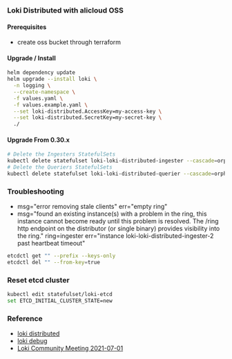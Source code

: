 ### Loki Distributed with alicloud OSS

#### Prerequisites
* create oss bucket through terraform

#### Upgrade / Install
```bash
helm dependency update
helm upgrade --install loki \
  -n logging \
  --create-namespace \
  -f values.yaml \
  -f values.example.yaml \
  --set loki-distributed.AccessKey=my-access-key \
  --set loki-distributed.SecretKey=my-secret-key \
  ./
```

#### Upgrade From 0.30.x
```bash
# Delete the Ingesters StatefulSets
kubectl delete statefulset loki-loki-distributed-ingester --cascade=orphan -n logging
# Delete the Queriers StatefulSets
kubectl delete statefulset loki-loki-distributed-querier --cascade=orphan -n logging
```

### Troubleshooting
* msg="error removing stale clients" err="empty ring"
* msg="found an existing instance(s) with a problem in the ring, this instance cannot become ready until this problem is resolved. The /ring http endpoint on the distributor (or single binary) provides visibility into the ring." ring=ingester err="instance loki-loki-distributed-ingester-2 past heartbeat timeout"
```bash
etcdctl get "" --prefix --keys-only
etcdctl del "" --from-key=true
```

### Reset etcd cluster
```bash
kubectl edit statefulset/loki-etcd
set ETCD_INITIAL_CLUSTER_STATE=new
```

### Reference
* [loki distributed](https://github.com/grafana/helm-charts/tree/main/charts/loki-distributed)
* [loki debug](https://www.jianshu.com/p/6b24340c2cf1)
* [Loki Community Meeting 2021-07-01](https://www.youtube.com/watch?v=ppUrF7OMyks)
